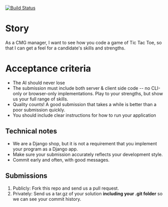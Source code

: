 [![Build Status](https://snap-ci.com/paul-wade/Tic-Tac-Toe/branch/master/build_image)](https://snap-ci.com/paul-wade/Tic-Tac-Toe/branch/master)


Story
======

As a CMG manager, I want to see how you code a game of Tic Tac Toe, so that I can get a feel for a candidate's skills and strengths.

Acceptance criteria
=======================

* The AI should never lose
* The submission must include both server & client side code -- no CLI-only or browser-only implementations. Play to your strengths, but show us your full range of skills.
* Quality counts! A good submission that takes a while is better than a poor submission quickly.
* You should include clear instructions for how to run your application


Technical notes
------------------

* We are a Django shop, but it is not a requirement that you implement your program as a Django app.
* Make sure your submission accurately reflects your development style.
* Commit early and often, with good messages.


Submissions
---------------

1. Publicly: Fork this repo and send us a pull request.
2. Privately: Send us a tar.gz of your solution **including your .git folder** so we can see your commit history.

